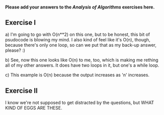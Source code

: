 #### Please add your answers to the ***Analysis of  Algorithms*** exercises here.

## Exercise I

a) I'm going to go with O(n**2) on this one, but to be honest, this bit of psudocode is blowing my mind. I also kind of feel like it's O(n), though, because there's only one loop, so can we put that as my back-up answer, please? :)


b) See, now this one looks like O(n) to me, too, which is making me rething all of my other answers. It does have two loops in it, but one's a while loop. 


c) This example is O(n) because the output increases as 'n' increases. 

## Exercise II

I know we're not supposed to get distracted by the questions, but WHAT KIND OF EGGS ARE THESE.

